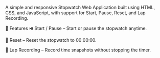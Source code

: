 A simple and responsive Stopwatch Web Application built using HTML, CSS, and JavaScript, with support for Start, Pause, Reset, and Lap Recording.

🔧 Features
⏯️ Start / Pause – Start or pause the stopwatch anytime.

🔁 Reset – Reset the stopwatch to 00:00:00.

🏁 Lap Recording – Record time snapshots without stopping the timer.

